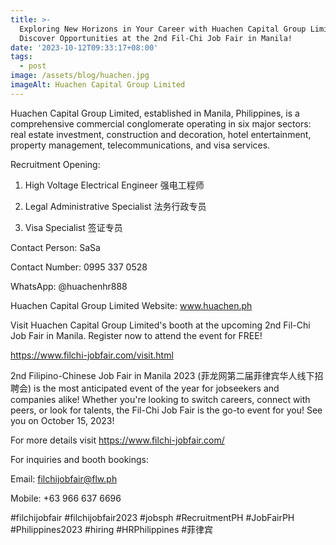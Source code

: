 ```yaml
---
title: >-
  Exploring New Horizons in Your Career with Huachen Capital Group Limited:
  Discover Opportunities at the 2nd Fil-Chi Job Fair in Manila!
date: '2023-10-12T09:33:17+08:00'
tags:
  - post
image: /assets/blog/huachen.jpg
imageAlt: Huachen Capital Group Limited
---
```

Huachen Capital Group Limited, established in Manila, Philippines, is a comprehensive commercial conglomerate operating in six major sectors: real estate investment, construction and decoration, hotel entertainment, property management, telecommunications, and visa services.

Recruitment Opening:

1. High Voltage Electrical Engineer 强电工程师

2. Legal Administrative Specialist 法务行政专员

3. Visa Specialist 签证专员

Contact Person: SaSa

Contact Number: 0995 337 0528

WhatsApp: @huachenhr888

Huachen Capital Group Limited Website: www.huachen.ph

Visit Huachen Capital Group Limited's booth at the upcoming 2nd Fil-Chi Job Fair in Manila. Register now to attend the event for FREE!

https://www.filchi-jobfair.com/visit.html

2nd Filipino-Chinese Job Fair in Manila 2023 (菲龙网第二届菲律宾华人线下招聘会) is the most anticipated event of the year for jobseekers and companies alike! Whether you're looking to switch careers, connect with peers, or look for talents, the Fil-Chi Job Fair is the go-to event for you! See you on October 15, 2023!

For more details visit https://www.filchi-jobfair.com/

For inquiries and booth bookings:

Email: filchijobfair@flw.ph

Mobile: +63 966 637 6696

\#filchijobfair #filchijobfair2023 #jobsph #RecruitmentPH #JobFairPH #Philippines2023 #hiring #HRPhilippines #菲律宾
